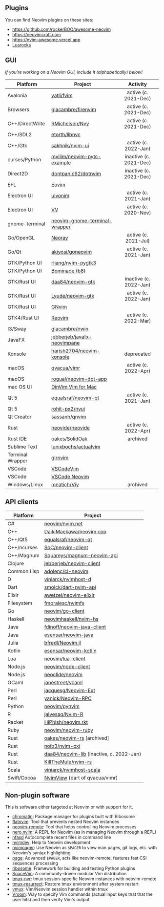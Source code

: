 ## Plugins

You can find Neovim plugins on these sites:

- https://github.com/rockerBOO/awesome-neovim
- https://neovimcraft.com
- https://nvim-awesome.vercel.app
- [Luarocks](https://luarocks.org/labels/neovim)

## GUI

_If you're working on a Neovim GUI, include it (alphabetically) below!_

| Platform         | Project                                                                       | Activity  |
|------------------|-------------------------------------------------------------------------------| :-------: |
| Avalonia         | [yatli/fvim](https://github.com/yatli/fvim)                                   | active (c. 2021-Dec) |
| Browsers         | [glacambre/firenvim](https://github.com/glacambre/firenvim)                   | active (c. 2021-Dec) |
| C++/DirectWrite  | [RMichelsen/Nvy](https://github.com/RMichelsen/Nvy)                           | active (c. 2021-Dec) |
| C++/SDL2         | [etorth/libnvc](https://github.com/etorth/libnvc)                             |           |
| C++/Gtk          | [sakhnik/nvim-ui](https://github.com/sakhnik/nvim-ui)                         | active (c. 2022-Jan) |
| curses/Python    | [mvilim/neovim-pytc-example](https://github.com/mvilim/neovim-pytc-example)   | inactive (c. 2021-Dec) |
| Direct2D         | [dontpanic92/dotnvim](https://github.com/dontpanic92/dotnvim)                 | inactive (c. 2021-Dec) |
| EFL              | [Eovim](https://github.com/jeanguyomarch/eovim/)                              |           |
| Electron UI      | [uivonim](https://github.com/smolck/uivonim)                                  | active (c. 2021-Jan) |
| Electron UI      | [VV](https://github.com/igorgladkoborodov/vv)                                 | active (c. 2020-Nov) |
| gnome-terminal   | [neovim-gnome-terminal-wrapper](https://github.com/fmoralesc/neovim-gnome-terminal-wrapper) | |
| Go/OpenGL        | [Neoray](https://github.com/hismailbulut/Neoray)                              | active (c. 2021-Jul) |
| Go/Qt            | [akiyosi/goneovim](https://github.com/akiyosi/goneovim)                       | active (c. 2021-Jan) |
| GTK/Python UI    | [rliang/nvim-pygtk3](https://github.com/rliang/nvim-pygtk3)                   |           |
| GTK/Python UI    | [Bominade (b8)](https://gitlab.com/afshar-oss/b8)                             |           |
| GTK/Rust UI      | [daa84/neovim-gtk](https://github.com/daa84/neovim-gtk)                       | inactive (c. 2022-Jan) |
| GTK/Rust UI      | [Lyude/neovim-gtk](https://github.com/Lyude/neovim-gtk)                       | active (c. 2022-Jan) |
| GTK/Rust UI      | [GNvim](https://github.com/vhakulinen/gnvim)                                  |           |
| GTK4/Rust UI     | [Reovim](https://github.com/songww/reovim)                                    | active (c. 2022-Mar) |
| I3/Sway          | [glacambre/nwin](https://github.com/glacambre/nwin)                           |           |
| JavaFX           | [jebberjeb/javafx-neovimpane](https://github.com/jebberjeb/javafx-neovimpane) |           |
| Konsole          | [harish2704/neovim-konsole](https://github.com/harish2704/neovim-konsole)     | deprecated |
| macOS            | [qvacua/vimr](https://github.com/qvacua/vimr)                                 | active (c. 2022-Apr) |
| macOS            | [rogual/neovim-dot-app](https://github.com/rogual/neovim-dot-app)             |           |
| mac OS UI        | [DinVim Vim for Mac](http://dinvim.com)                                       |           |
| Qt 5             | [equalsraf/neovim-qt](https://github.com/equalsraf/neovim-qt)                 | active (c. 2021-Jan) |
| Qt 5             | [rohit-px2/nvui](https://github.com/rohit-px2/nvui)                                     |           |
| Qt Creator       | [sassanh/qnvim](https://github.com/sassanh/qnvim)                             |           |
| Rust             | [neovide/neovide](https://github.com/neovide/neovide)                         | active (c. 2022-Apr) |
| Rust IDE         | [oakes/SolidOak](https://github.com/oakes/SolidOak)                           | archived  |
| Sublime Text     | [lunixbochs/actualvim](https://github.com/lunixbochs/actualvim)               |           |
| Terminal Wrapper | [glrnvim](https://github.com/beeender/glrnvim)                                |           |
| VSCode           | [VSCodeVim](https://github.com/VSCodeVim/Vim)                                 |           |
| VSCode           | [VSCode Neovim](https://github.com/asvetliakov/vscode-neovim)                 |           |
| Windows/Linux    | [meatich/Viy](https://github.com/meatich/Viy)                                 | archived  |


## API clients

| Platform    | Project                                                                               |
|-------------|---------------------------------------------------------------------------------------|
| C#          | [neovim/nvim.net](https://github.com/neovim/nvim.net)                                 |
| C++         | [DaikiMaekawa/neovim.cpp](https://github.com/DaikiMaekawa/neovim.cpp)                 |
| C++/Qt5     | [equalsraf/neovim-qt](https://github.com/equalsraf/neovim-qt)                         |
| C++/ncurses | [SoC/neovim-client](https://github.com/splinterofchaos/neovim-cpp-client-experiment)  |
| C++/Magnum  | [Squareys/magnum-neovim-api](https://github.com/Squareys/magnum-neovim-api)           |
| Clojure     | [jebberjeb/neovim-client](https://github.com/jebberjeb/neovim-client)                 |
| Common Lisp | [adolenc/cl-neovim](https://github.com/adolenc/cl-neovim)                             |
| D           | [viniarck/nvimhost-d](https://github.com/viniarck/nvimhost-d)                         |
| Dart        | [smolck/dart-nvim-api](https://github.com/smolck/dart-nvim-api)                       |
| Elixir      | [awetzel/neovim-elixir](https://github.com/awetzel/neovim-elixir)                     |
| Filesystem  | [fmoralesc/nvimfs](https://github.com/fmoralesc/nvimfs)                               |
| Go          | [neovim/go-client](https://github.com/neovim/go-client)                               |
| Haskell     | [neovimhaskell/nvim-hs](https://github.com/neovimhaskell/nvim-hs)                     |
| Java        | [fdinoff/neovim-java-client](https://github.com/fdinoff/neovim-java-client)           |
| Java        | [esensar/neovim-java](https://github.com/esensar/neovim-java)                         |
| Julia       | [bfredl/Neovim.jl](https://github.com/bfredl/Neovim.jl)                               |
| Kotlin      | [esensar/neovim-kotlin](https://github.com/esensar/neovim-kotlin)                     |
| Lua         | [neovim/lua-client](https://github.com/neovim/lua-client)                             |
| Node.js     | [neovim/node-client](https://github.com/neovim/node-client)                           |
| Node.js     | [neoclide/neovim](https://github.com/neoclide/neovim)                                 |
| OCaml       | [janestreet/vcaml](https://github.com/janestreet/vcaml)                               |
| Perl        | [jacquesg/Neovim-Ext](https://github.com/jacquesg/p5-Neovim-Ext)                      |
| Perl        | [yanick/Neovim-RPC](https://github.com/yanick/Neovim-RPC)                             |
| Python      | [neovim/pynvim](https://github.com/neovim/pynvim)                                     |
| R           | [jalvesaq/Nvim-R](https://github.com/jalvesaq/Nvim-R)                                 |
| Racket      | [HiPhish/neovim.rkt](https://gitlab.com/HiPhish/neovim.rkt)                           |
| Ruby        | [neovim/neovim-ruby](https://github.com/neovim/neovim-ruby)                           |
| Rust        | [oakes/neovim-rs](https://github.com/oakes/neovim-rs) [archived]                      |
| Rust        | [noib3/nvim-oxi](https://github.com/noib3/nvim-oxi)
| Rust        | [daa84/neovim-lib](https://github.com/daa84/neovim-lib) (inactive, c. 2022-Jan)       |
| Rust        | [KillTheMule/nvim-rs](https://github.com/KillTheMule/nvim-rs)                         |
| Scala       | [viniarck/nvimhost-scala](https://github.com/viniarck/nvimhost-scala)                 |
| Swift/Cocoa | [NvimView](https://github.com/qvacua/vimr/tree/master/NvimView) (part of qvacua/vimr) |


## Non-plugin software

This is software either targeted at Neovim or with support for it.

- [chromatin](https://github.com/tek/chromatin.nvim): Package manager for plugins built with Ribosome
- [flatnvim](https://github.com/adamtabrams/flatnvim): Tool that prevents nested Neovim instances
- [neovim-remote](https://github.com/mhinz/neovim-remote): Tool that helps controlling Neovim processes
- [nero.nvim](https://github.com/Vigemus/nero.nvim): A REPL for Neovim (as in managing Neovim through a REPL)
- [nfasd](https://github.com/haifengkao/nfasd) Autocomplete recent files in command line
- [nvimdev](https://github.com/tweekmonster/nvimdev.nvim): Help to Neovim development
- [nvimpager](https://github.com/lucc/nvimpager): Use Neovim as `$PAGER` to view man pages, git logs, etc. with Neovim's syntax highlighting
- [page](https://github.com/I60R/page): Advanced `$PAGER`, acts like neovim-remote, features fast CSI sequences processing
- [ribosome](https://github.com/tek/ribosome): Framework for building and testing Python plugins
- [SpaceVim](https://spacevim.org): A community-driven modular Vim distribution
- [tmux-nvr](https://github.com/carlocab/tmux-nvr): tmux session-specific Neovim instances with neovim-remote
- [tmux-resurrect](https://github.com/tmux-plugins/tmux-resurrect): Restore tmux environment after system restart
- [vmux](https://github.com/jceb/vmux): Vim/Neovim session handler within tmux
- [Vroom](https://github.com/google/vroom): Way to specify Vim commands (actual input keys that that the user hits) and then verify Vim's output
